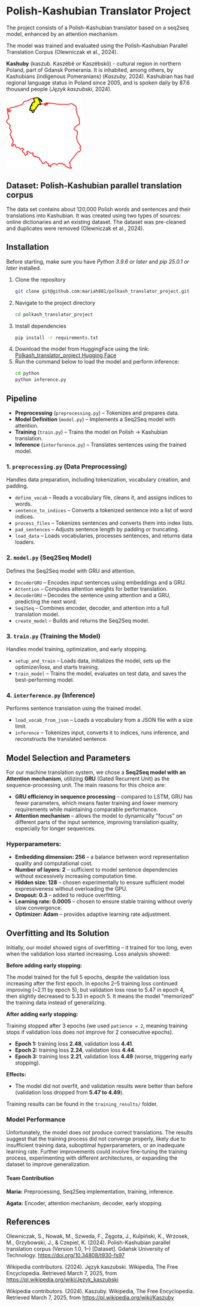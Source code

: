 # Polish-Kashubian Translator Project

The project consists of a Polish-Kashubian translator based on a seq2seq model, enhanced by an attention mechanism.

The model was trained and evaluated using the Polish-Kashubian Parallel Translation Corpus (Olewniczak et al., 2024).


**Kashuby** (kaszub. Kaszëbë or Kaszëbskô) - cultural region in northern Poland, part of Gdansk Pomerania. It is inhabited, among others, by Kashubians (indigenous Pomeranians) (_Kaszuby_, 2024). Kashubian has had regional language status in Poland since 2005, and is spoken daily by 87.6 thousand people (_Język kaszubski_, 2024).

<img src="./assets/kaszuby.png" alt="Kaszuby" width="200" />

## Dataset: Polish-Kashubian parallel translation corpus

The data set contains about 120,000 Polish words and sentences and their translations into Kashubian. It was created using two types of sources: online dictionaries and an existing dataset. The dataset was pre-cleaned and duplicates were removed (Olewniczak et al., 2024).


## Installation 
Before starting, make sure you have *Python 3.9.6 or later* and *pip 25.0.1 or later* installed.
1. Clone the repository
    ```bash
   git clone git@github.com:mariah881/polkash_translator_project.git
    ```
2. Navigate to the project directory
    ```bash
    cd polkash_translator_project
    ```
3. Install dependencies
    ```bash
    pip install -r requirements.txt
    ```
4. Download the model from HuggingFace using the link:
    [Polkash_translator_project Hugging Face](https://huggingface.co/hmaria/polkash_translator_project)
4. Run the command below to load the model and perform inference:
    ```bash
    cd python
    python inference.py
    ```


## Pipeline

- **Preprocessing** (`preprocessing.py`) – Tokenizes and prepares data.
- **Model Definition** (`model.py`) – Implements a Seq2Seq model with attention.
- **Training** (`train.py`) – Trains the model on Polish → Kashubian translation.
- **Inference** (`interference.py`) – Translates sentences using the trained model.


### 1. `preprocessing.py` (Data Preprocessing)​

Handles data preparation, including tokenization, vocabulary creation, and padding.

- `define_vocab` – Reads a vocabulary file, cleans it, and assigns indices to words.
- `sentence_to_indices` – Converts a tokenized sentence into a list of word indices.
- `process_files` – Tokenizes sentences and converts them into index lists.
- `pad_sentences` – Adjusts sentence length by padding or truncating.
- `load_data` – Loads vocabularies, processes sentences, and returns data loaders.

### 2. `model.py` (Seq2Seq Model)​

Defines the Seq2Seq model with GRU and attention.

- `EncoderGRU` – Encodes input sentences using embeddings and a GRU.
- `Attention` – Computes attention weights for better translation.
- `DecoderGRU` – Decodes the sentence using attention and a GRU, predicting the next word.
- `Seq2Seq` – Combines encoder, decoder, and attention into a full translation model.
- `create_model` – Builds and returns the Seq2Seq model.

### 3. `train.py` (Training the Model)​

Handles model training, optimization, and early stopping.

- `setup_and_train` – Loads data, initializes the model, sets up the optimizer/loss, and starts training.
- `train_model` – Trains the model, evaluates on test data, and saves the best-performing model.

### 4. `interference.py` (Inference)

Performs sentence translation using the trained model.

- `load_vocab_from_json` – Loads a vocabulary from a JSON file with a size limit.
- `inference` – Tokenizes input, converts it to indices, runs inference, and reconstructs the translated sentence.


## Model Selection and Parameters

For our machine translation system, we chose a **Seq2Seq model with an Attention mechanism**, utilizing **GRU** (Gated Recurrent Unit) as the sequence-processing unit. The main reasons for this choice are:

- **GRU efficiency in sequence processing** – compared to LSTM, GRU has fewer parameters, which means faster training and lower memory requirements while maintaining comparable performance.
- **Attention mechanism** – allows the model to dynamically "focus" on different parts of the input sentence, improving translation quality, especially for longer sequences.


### Hyperparameters:

- **Embedding dimension: 256** – a balance between word representation quality and computational cost.
- **Number of layers: 2** – sufficient to model sentence dependencies without excessively increasing computation time.
- **Hidden size: 128** – chosen experimentally to ensure sufficient model expressiveness without overloading the GPU.
- **Dropout: 0.3** – added to reduce overfitting.
- **Learning rate: 0.0005** – chosen to ensure stable training without overly slow convergence.
- **Optimizer: Adam** – provides adaptive learning rate adjustment.


## Overfitting and Its Solution

Initially, our model showed signs of overfitting – it trained for too long, even when the validation loss started increasing. Loss analysis showed:

**Before adding early stopping:**

The model trained for the full 5 epochs, despite the validation loss increasing after the first epoch. In epochs 2–5 training loss continued improving (~2.11 by epoch 5), but validation loss rose to 5.47 in epoch 4, then slightly decreased to 5.33 in epoch 5. It means the model "memorized" the training data instead of generalizing.

**After adding early stopping:**

Training stopped after 3 epochs (we used `patience = 2`, meaning training stops if validation loss does not improve for 2 consecutive epochs).
- **Epoch 1:** training loss **2.48**, validation loss **4.41**.
- **Epoch 2:** training loss **2.24**, validation loss **4.44**.
- **Epoch 3:** training loss **2.21**, validation loss **4.49** (worse, triggering early stopping).

**Effects:**
- The model did not overfit, and validation results were better than before (validation loss dropped from **5.47 to 4.49**).

 Training results can be found in the `training_results/` folder.

### Model Performance

Unfortunately, the model does not produce correct translations. The results suggest that the training process did not converge properly, likely due to insufficient training data, suboptimal hyperparameters, or an inadequate learning rate. Further improvements could involve fine-tuning the training process, experimenting with different architectures, or expanding the dataset to improve generalization.

#### Team Contribution

**Maria:** Preprocessing, Seq2Seq implementation, training, inference.

**Agata:** Encoder, attention mechanism, decoder, early stopping.


## References

Olewniczak, S., Nowak, M., Szweda, F., Źęgota, J., Kulpiński, K., Wrzosek, M., Grzybowski, J., & Czepiel, K. (2024). Polish-Kashubian parallel translation corpus (Version 1.0, 1–) [Dataset]. Gdańsk University of Technology. https://doi.org/10.34808/t930-fs97

Wikipedia contributors. (2024). Język kaszubski. Wikipedia, The Free Encyclopedia. Retrieved March 7, 2025, from https://pl.wikipedia.org/wiki/Język_kaszubski

Wikipedia contributors. (2024). Kaszuby. Wikipedia, The Free Encyclopedia. Retrieved March 7, 2025, from https://pl.wikipedia.org/wiki/Kaszuby



